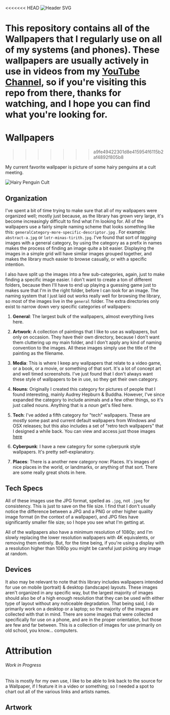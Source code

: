 <<<<<<< HEAD
![Header SVG](https://makccr.github.io/images/github-header.svg)

This repository contains all of the Wallpapers that I regularly use on all of my systems (and phones). These wallpapers are usually actively in use in videos from my [YouTube Channel](https://www.youtube.com/user/mackenziegcriswell), so if you're visiting this repo from there, thanks for watching, and I hope you can find what you're looking for. 
=======
# Wallpapers
>>>>>>> a9fe49422301d8e415954f6115b2af4892f805b8

My current favorite wallpaper is picture of some hairy penguins at a cult meeting. 

![Hairy Penguin Cult](https://raw.githubusercontent.com/makccr/wallpapers/master/nouns/hairy-penguins-2.jpg)

## Organization
I've spent a bit of time trying to make sure that all of my wallpapers were organized well; mostly just because, as the library has grown very large, it's become increasingly difficult to find what I'm looking for. All of the wallpapers use a fairly simple naming scheme that looks something like this: ``generalCategory-more-specific-descriptor.jpg`` . For example: ``abstract-a.jpg`` or ``lotr-minas-tirith.jpg``. I've found that sort of *tagging* images with a general category, by using the category as a prefix in names makes the process of finding an image quite a bit easier. Displaying the images in a simple grid will have similar images grouped together, and makes the library much easier to browse casually, or with a specific intention. 

I also have split up the images into a few sub-categories, again, just to make finding a specific image easier. I don't want to create a ton of different folders, because then I'll have to end up playing a guessing game just to makes sure that I'm in the right folder, before I can look for an image. The naming system that I just laid out works really well for browsing the library, so most of the images live in the ``general`` folder. The extra directories only exist to narrow down very specific categories of wallpapers: 

1. **General**: The largest bulk of the wallpapers, almost everything lives here. 

2. **Artwork**: A collection of paintings that I like to use as wallpapers, but only on occasion. They have their own directory, because I don't want them cluttering up my main folder, and I don't apply any kind of naming convention to the images. All these images simply use the title of the painting as the filename. 

3. **Media**: This is where I keep any wallpapers that relate to a video game, or a book, or a movie, or something of that sort. It's a lot of concept art and well timed screenshots. I've just found that I don't always want these style of wallpapers to be in use, so they get their own category. 

4. **Nouns**: Originally I created this category for pictures of people that I found interesting, mainly Audrey Hepburn & Buddha. However, I've since expanded the category to include animals and a few other things, so it's just called nouns. Anything that is a *noun* get's filed here. 

5. **Tech**: I've added a fifth category for "tech" wallpapers. These are mostly some past and current default wallpapers from Windows and OSX releases; but this also includes a set of "retro tech wallpapers" that I designed a while back. You can view and access just those images [here](https://photos.google.com/share/AF1QipNcKt7p6gWWk5sHYwj9SuhOHTliwypGEO-CfQCr5y4eI1qesRrH3wFOyIaQ871pGg?key=T1RSejMzUk9yUzBGaEx6LVduSmNNRW8wVnAyb2Rn) 

6. **Cyberpunk**: I have a new category for some cyberpunk style wallpapers. It's pretty self-explanatory. 

7. **Places**: There is a another new category now: Places. It's images of nice places in the world, or landmarks, or anything of that sort. There are some really great shots in here. 

## Tech Specs
All of these images use the JPG format, spelled as ``.jpg``, not ``.jpeg`` for consistency. This is just to save on the file size. I find that I don't usually notice the difference between a JPG and a PNG or other higher quality image format (in the context of a wallpaper), and JPG files have significantly smaller file size; so I hope you see what I'm getting at. 

All of the wallpapers also have a minimum resolution of 1080p; and I'm slowly replacing the lower resolution wallpapers with 4K equivalents, or removing them entirely. But, for the time being, if you're using a display with a resolution higher than 1080p you might be careful just picking any image at random. 

## Devices
It also may be relevant to note that this library includes wallpapers intended for use on mobile (portrait) & desktop (landscape) layouts. These images aren't organized in any specific way, but the largest majority of images should also be of a high enough resolution that they can be used with either type of layout without any noticeable degradation. That being said, I do primarily work on a desktop or a laptop; so the majority of the images are collected with that in mind. There are some images that were collected specifically for use on a phone, and are in the proper orientation, but those are few and far between. This is a collection of images for use primarily on old school, you know... computers. 

# Attribution
###### Work in Progress
This is mostly for my own use, I like to be able to link back to the source for a Wallpaper, if I feature it in a video or something; so I needed a spot to chart out all of the various links and artists names. 

## Artwork

